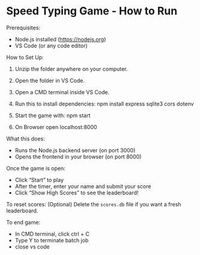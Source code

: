 # Speed Typing Game - How to Run

Prerequisites:
- Node.js installed (https://nodejs.org)
- VS Code (or any code editor)

How to Set Up:

1. Unzip the folder anywhere on your computer.
2. Open the folder in VS Code.
3. Open a CMD terminal inside VS Code.

4. Run this to install dependencies:
   npm install express sqlite3 cors dotenv

5. Start the game with:
   npm start

6. On Browser open localhost:8000

What this does:
- Runs the Node.js backend server (on port 3000)
- Opens the frontend in your browser (on port 8000)

Once the game is open:
- Click “Start” to play
- After the timer, enter your name and submit your score
- Click “Show High Scores” to see the leaderboard!

To reset scores:
(Optional) Delete the `scores.db` file if you want a fresh leaderboard.

To end game:
- In CMD terminal, click ctrl + C
- Type Y to terminate batch job
- close vs code
